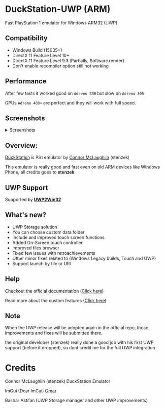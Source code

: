 # DuckStation-UWP (ARM)
Fast PlayStation 1 emulator for Windows ARM32 (UWP)

## Compatibility 
- Windows Build (15035+)
- DirectX 11 Feature Level 10+
- DirectX 11 Feature Level 9.3 (Partially, Software render)
- Don't enable recompiler option still not working

## Performance
After few tests it worked good on `Adreno 330` but slow on `Adreno 305`

GPUs `Adreno 400+` are perfect and they will work with full speed.

## Screenshots
<details>
<summary>Screenshots</summary>
<img src="https://github.com/basharast/DuckStation-UWP-ARM/assets/3244951/2b1b1f81-2d41-45bf-8862-0c010725cab8" width="760"/>
<img src="https://github.com/basharast/DuckStation-UWP-ARM/assets/3244951/5fd26bb4-3a2c-477c-922a-4a0284dd8a7f" width="250"/>
<img src="https://github.com/basharast/DuckStation-UWP-ARM/assets/3244951/8637920b-34e6-4da3-bf1e-0ac4ff687a62" width="250"/>
<img src="https://github.com/basharast/DuckStation-UWP-ARM/assets/3244951/b1e61420-86f9-4816-ba7a-9ac39a404c52" width="250"/>
</details>


## Overview:
[DuckStation](https://github.com/stenzek/duckstation) is PS1 emulator by [Connor McLaughlin](https://github.com/stenzek) (stenzek)

This emulator is really good and fast even on old ARM devices like Windows Phone, all credits goes to **stenzek**


## UWP Support
Supported by **[UWP2Win32](https://github.com/basharast/UWP2Win32)**


## What's new?

- UWP Storage solution
- You can choose custom data folder
- Include and improved touch screen functions
- Added On-Screen touch controller
- Improved files browser
- Fixed few issues with retroachievements
- Other minor fixes related to (Windows Legacy builds, Touch and UWP)
- Support launch by file or URI


## Help

Checkout the official documentation ([Click here](https://github.com/stenzek/duckstation/wiki))

Read more about the custom features ([Click here](https://github.com/basharast/DuckStation-UWP-ARM/wiki))


## Note

When the UWP release will be adopted again in the official repo, those improvements and fixes will be submitted there.

the original developer (stenzek) really done a good job with his first UWP support (before it dropped), so dont credit me for the full UWP integration


# Credits

Connor McLaughlin (stenzek) DuckStation Emulator

ImGui (Dear ImGui) [Omar](https://github.com/ocornut/imgui)

Bashar Astifan (UWP Storage manager and other UWP improvements)
